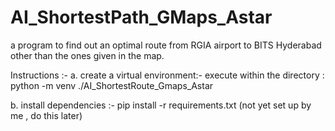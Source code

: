 # AI_ShortestPath_GMaps_Astar
a program to find out an optimal route from RGIA airport to BITS Hyderabad other than the ones given in the map.



Instructions :-
  a. create a virtual environment:-
    execute within the directory : python -m venv ./AI_ShortestRoute_Gmaps_Astar
  
  b. install dependencies :-
     pip install -r requirements.txt (not yet set up by me , do this later)
  
    
